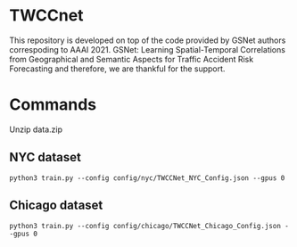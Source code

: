 # TWCCnet

This repository is developed on top of the code provided by GSNet authors correspoding to AAAI 2021. GSNet: Learning Spatial-Temporal Correlations from Geographical and Semantic Aspects for Traffic Accident Risk Forecasting and therefore, we are thankful for the support.

# Commands

Unzip data.zip

## NYC dataset

```
python3 train.py --config config/nyc/TWCCNet_NYC_Config.json --gpus 0
```

## Chicago dataset

```
python3 train.py --config config/chicago/TWCCNet_Chicago_Config.json --gpus 0
```
